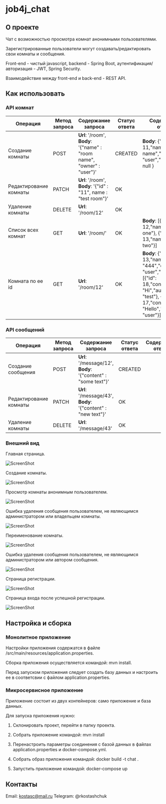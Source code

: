 # job4j_chat
## О проекте

Чат с возможностью просмотра комнат анонимными пользователями.

Зарегистрированные пользователи могут создавать/редактировать свои комнаты и сообщения.

Front-end - чистый javascript, backend - Spring Boot, аутентификация/авторизация - JWT, Spring Security.

Взаимодействие между front-end и back-end - REST API.

##
## Как использовать
### API комнат
| Операция | Метод запроса | Содержание запроса | Статус ответа | Содержание ответа |
|--|--|--|--|--|
| Создание комнаты | POST | **Url**: '/room', **Body**: '{"name" : "room name", "owner" : "user"}' | CREATED | **Body**:  {"id": 11,"name": "room name","owner": "user","messages": null } |
| Редактирование комнаты | PATCH | **Url**: '/room', **Body**: '{"id" : "11", name : "test room"}' | OK | |
| Удаление комнаты | DELETE | **Url**: '/room/12' | OK | |
| Список всех комнат | GET | **Url**: '/room/' | OK | **Body**: [{"id": 12,"name": "room one"}, {"id": 13,"name": "room two"}] |
| Комната по ее id | GET | **Url**: '/room/12' | OK | **Body**: {"id": 13,"name": "444","owner": "user","messages": [{"id": 18,"content": "Hi","author": "test"}, {"id": 17,"content": "Hello","author": "user"}]}|

### API сообщений
| Операция | Метод запроса | Содержание запроса | Статус ответа | Содержание ответа |
|--|--|--|--|--|
| Создание сообщения | POST | **Url**: '/message/12', **Body**: '{"content" : "some text"}' | CREATED | |
| Редактирование комнаты | PATCH | **Url**: '/message/43', **Body**: '{"content" : "new text"}' | OK | |
| Удаление комнаты | DELETE | **Url**: '/message/43' | OK | |

### Внешний вид

Главная страница.

![ScreenShot](images/index.png)

Создание комнаты.

![ScreenShot](images/addroom.png)

Просмотр комнаты анонимным пользователем.

![ScreenShot](images/room.png)

Ошибка удаления сообщения пользователем, не являющимся администратором или владельцем комнаты.

![ScreenShot](images/errordeleteroom.png)

Переименование комнаты.

![ScreenShot](images/roomrename.png)

Ошибка удаления сообщения пользователем, не являющимся администратором или автором сообщения.

![ScreenShot](images/errordeletemessage.png)

Страница регистрации.

![ScreenShot](images/reg.png)

Страница входа после успешной регистрации.

![ScreenShot](images/login.png)

## Настройка и сборка
### Монолитное приложение

Настройки приложения содержатся в файле /src/main/resources/application.properties.

Сборка приложения осуществляется командой: mvn install.

Перед запуском приложения следует создать базу данных и настроить ее в соответсвии с файлом application.properties.

### Микросервисное приложение

Приложение состоит из двух контейнеров: само приложение и база данных.

Для запуска приложения нужно:

1. Склонировать проект, перейти в папку проекта.

2. Собрать приложение командой: mvn install

3. Перенастроить параметры соединения с базой данных в файлах application.properties и docker-compose.yml.

4. Собрать образ приложения командой: docker build -t chat .

5. Запустить приложение командой: docker-compose up

## Контакты

Email: kostasc@mail.ru
Telegram: @rkostashchuk